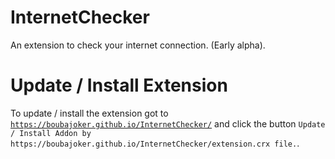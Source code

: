 # InternetChecker

An extension to check your internet connection. (Early alpha).

# Update / Install Extension

To update / install the extension got to [`https://boubajoker.github.io/InternetChecker/`](https://boubajoker.github.io/InternetChecker/) and click the button `Update / Install Addon by https://boubajoker.github.io/InternetChecker/extension.crx file.`.